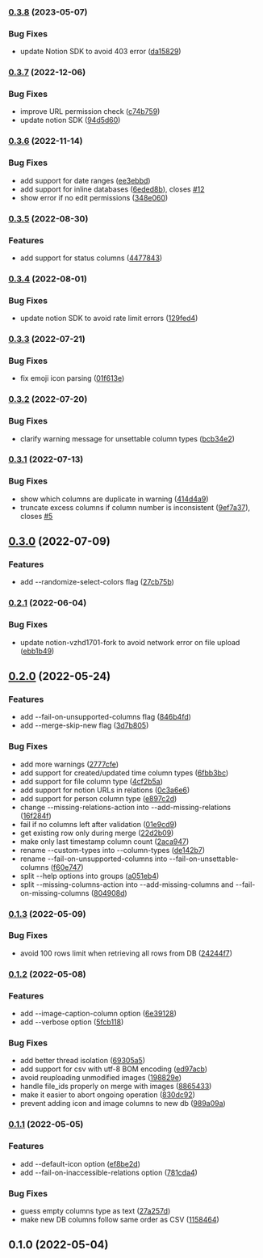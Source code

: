 ### [0.3.8](https://github.com/vzhd1701/csv2notion/compare/v0.3.7...v0.3.8) (2023-05-07)

### Bug Fixes

- update Notion SDK to avoid 403 error ([da15829](https://github.com/vzhd1701/csv2notion/commit/da158292c4bb01668615a2fb309966d76a6df690))

### [0.3.7](https://github.com/vzhd1701/csv2notion/compare/v0.3.6...v0.3.7) (2022-12-06)

### Bug Fixes

- improve URL permission check ([c74b759](https://github.com/vzhd1701/csv2notion/commit/c74b759b895100bd6c62362eee22895ddf6b1cdc))
- update notion SDK ([94d5d60](https://github.com/vzhd1701/csv2notion/commit/94d5d60782b5ea6b939a4b2c79d0353448595c3f))

### [0.3.6](https://github.com/vzhd1701/csv2notion/compare/v0.3.5...v0.3.6) (2022-11-14)

### Bug Fixes

- add support for date ranges ([ee3ebbd](https://github.com/vzhd1701/csv2notion/commit/ee3ebbd9638f9734e6f5644eb60eeabaf5be36ea))
- add support for inline databases ([6eded8b](https://github.com/vzhd1701/csv2notion/commit/6eded8b332f37d4b99d1274f2261a9078cdd09de)), closes [#12](https://github.com/vzhd1701/csv2notion/issues/12)
- show error if no edit permissions ([348e060](https://github.com/vzhd1701/csv2notion/commit/348e060007acbe083fb158e0d5f766a1651c58d0))

### [0.3.5](https://github.com/vzhd1701/csv2notion/compare/v0.3.4...v0.3.5) (2022-08-30)

### Features

- add support for status columns ([4477843](https://github.com/vzhd1701/csv2notion/commit/447784318a770acf8eba48d3b7df46687b18b988))

### [0.3.4](https://github.com/vzhd1701/csv2notion/compare/v0.3.3...v0.3.4) (2022-08-01)

### Bug Fixes

- update notion SDK to avoid rate limit errors ([129fed4](https://github.com/vzhd1701/csv2notion/commit/129fed4d508e8768e0a1008ba41c4b01b4bfacf3))

### [0.3.3](https://github.com/vzhd1701/csv2notion/compare/v0.3.2...v0.3.3) (2022-07-21)

### Bug Fixes

- fix emoji icon parsing ([01f613e](https://github.com/vzhd1701/csv2notion/commit/01f613ef308ad49bf72befe88787fa3bad741997))

### [0.3.2](https://github.com/vzhd1701/csv2notion/compare/v0.3.1...v0.3.2) (2022-07-20)

### Bug Fixes

- clarify warning message for unsettable column types ([bcb34e2](https://github.com/vzhd1701/csv2notion/commit/bcb34e2350b5ee33b416bcc8dfddd2758277e160))

### [0.3.1](https://github.com/vzhd1701/csv2notion/compare/v0.3.0...v0.3.1) (2022-07-13)

### Bug Fixes

- show which columns are duplicate in warning ([414d4a9](https://github.com/vzhd1701/csv2notion/commit/414d4a90372775df99fbaa0ffe86369677bd1135))
- truncate excess columns if column number is inconsistent ([9ef7a37](https://github.com/vzhd1701/csv2notion/commit/9ef7a3731f700812f5ca03a36a18792ca48cf1f7)), closes [#5](https://github.com/vzhd1701/csv2notion/issues/5)

## [0.3.0](https://github.com/vzhd1701/csv2notion/compare/v0.2.1...v0.3.0) (2022-07-09)

### Features

- add --randomize-select-colors flag ([27cb75b](https://github.com/vzhd1701/csv2notion/commit/27cb75b25184a64d1c653f6bd25b920ef28ac8de))

### [0.2.1](https://github.com/vzhd1701/csv2notion/compare/v0.2.0...v0.2.1) (2022-06-04)

### Bug Fixes

- update notion-vzhd1701-fork to avoid network error on file upload ([ebb1b49](https://github.com/vzhd1701/csv2notion/commit/ebb1b49b6be7d8646406b5e21ebec50781f73907))

## [0.2.0](https://github.com/vzhd1701/csv2notion/compare/v0.1.3...v0.2.0) (2022-05-24)

### Features

- add --fail-on-unsupported-columns flag ([846b4fd](https://github.com/vzhd1701/csv2notion/commit/846b4fd2ba7bee6801bfe4da75c99a003f5f662f))
- add --merge-skip-new flag ([3d7b805](https://github.com/vzhd1701/csv2notion/commit/3d7b805385818a4a157064184f061f65af87a302))

### Bug Fixes

- add more warnings ([2777cfe](https://github.com/vzhd1701/csv2notion/commit/2777cfe17300519ca803c5b7cb35303162a68e5d))
- add support for created/updated time column types ([6fbb3bc](https://github.com/vzhd1701/csv2notion/commit/6fbb3bcb7a32736ee08b0c64f0d661d68dd75217))
- add support for file column type ([4cf2b5a](https://github.com/vzhd1701/csv2notion/commit/4cf2b5a86958a22510ffcff37797c4211e2a826b))
- add support for notion URLs in relations ([0c3a6e6](https://github.com/vzhd1701/csv2notion/commit/0c3a6e608bebd1875bf797ecb1b8809d56f54aa2))
- add support for person column type ([e897c2d](https://github.com/vzhd1701/csv2notion/commit/e897c2d3189c503e6d33e6d05d038d1eb130c1a9))
- change --missing-relations-action into --add-missing-relations ([16f284f](https://github.com/vzhd1701/csv2notion/commit/16f284fd7084ddfe5f2bd1acae21bdaff4bea1ae))
- fail if no columns left after validation ([01e9cd9](https://github.com/vzhd1701/csv2notion/commit/01e9cd9cef6306a0fa3b643afad4988a3d7471e1))
- get existing row only during merge ([22d2b09](https://github.com/vzhd1701/csv2notion/commit/22d2b094343a394cf0b149e79ac05e1aae078422))
- make only last timestamp column count ([2aca947](https://github.com/vzhd1701/csv2notion/commit/2aca9477fcff5c29f4082ea9f8ae4d62bb4a02c2))
- rename --custom-types into --column-types ([de142b7](https://github.com/vzhd1701/csv2notion/commit/de142b797029c529cb43e83af52bea068d1c3c26))
- rename --fail-on-unsupported-columns into --fail-on-unsettable-columns ([f60e747](https://github.com/vzhd1701/csv2notion/commit/f60e747b449fd09cc7103ce94f6e3bb6d5f0aa35))
- split --help options into groups ([a051eb4](https://github.com/vzhd1701/csv2notion/commit/a051eb48ce2140c15131aab232bdc32a70b8b6c3))
- split --missing-columns-action into --add-missing-columns and --fail-on-missing-columns ([804908d](https://github.com/vzhd1701/csv2notion/commit/804908d238fdbc51d04c4af9fcda1e6ff2fb11da))

### [0.1.3](https://github.com/vzhd1701/csv2notion/compare/v0.1.2...v0.1.3) (2022-05-09)

### Bug Fixes

- avoid 100 rows limit when retrieving all rows from DB ([24244f7](https://github.com/vzhd1701/csv2notion/commit/24244f7f1ea846f8ad810565b152249e6944b51c))

### [0.1.2](https://github.com/vzhd1701/csv2notion/compare/v0.1.1...v0.1.2) (2022-05-08)

### Features

- add --image-caption-column option ([6e39128](https://github.com/vzhd1701/csv2notion/commit/6e39128ed44afab581d39698913f87ddec21278a))
- add --verbose option ([5fcb118](https://github.com/vzhd1701/csv2notion/commit/5fcb118e2238b44c549c627d07ceda34b8a8158d))

### Bug Fixes

- add better thread isolation ([69305a5](https://github.com/vzhd1701/csv2notion/commit/69305a54323dfb9f2458b064802ab985ee3b69b4))
- add support for csv with utf-8 BOM encoding ([ed97acb](https://github.com/vzhd1701/csv2notion/commit/ed97acbc763137d13a8f4dff040173d5b96a7898))
- avoid reuploading unmodified images ([198829e](https://github.com/vzhd1701/csv2notion/commit/198829ebfb56f7fc03c0be618c23a24b8281960e))
- handle file_ids properly on merge with images ([8865433](https://github.com/vzhd1701/csv2notion/commit/886543345ed0347eb4756da57e744be669a86b5a))
- make it easier to abort ongoing operation ([830dc92](https://github.com/vzhd1701/csv2notion/commit/830dc922fae0590e630053ea19b1c5c4cfaa90b8))
- prevent adding icon and image columns to new db ([989a09a](https://github.com/vzhd1701/csv2notion/commit/989a09a3b48332c6479b448f8067da03ac41516d))

### [0.1.1](https://github.com/vzhd1701/csv2notion/compare/v0.1.0...v0.1.1) (2022-05-05)

### Features

- add --default-icon option ([ef8be2d](https://github.com/vzhd1701/csv2notion/commit/ef8be2dbf6e0fb1672a417720819bf50dee93e01))
- add --fail-on-inaccessible-relations option ([781cda4](https://github.com/vzhd1701/csv2notion/commit/781cda4630ab73350c33ce9673932ad90fb19171))

### Bug Fixes

- guess empty columns type as text ([27a257d](https://github.com/vzhd1701/csv2notion/commit/27a257d49ef46890f3a4e0af361ac64cbd525eea))
- make new DB columns follow same order as CSV ([1158464](https://github.com/vzhd1701/csv2notion/commit/1158464bc238717c45cef36371bad41f931805a6))

## 0.1.0 (2022-05-04)
